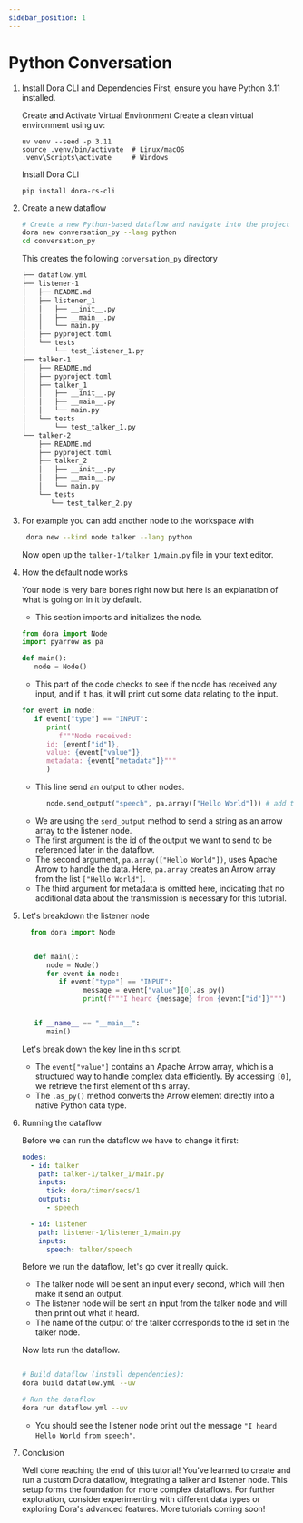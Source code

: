 ```yaml
---
sidebar_position: 1
---
```


# Python Conversation
1. Install Dora CLI and Dependencies
   First, ensure you have Python 3.11 installed.
   
   Create and Activate Virtual Environment
   Create a clean virtual environment using uv:
   ```
   uv venv --seed -p 3.11
   source .venv/bin/activate  # Linux/macOS
   .venv\Scripts\activate     # Windows
   ```
   Install Dora CLI
   ```
   pip install dora-rs-cli
   ```

2. Create a new dataflow

   ```bash
   # Create a new Python-based dataflow and navigate into the project directory
   dora new conversation_py --lang python
   cd conversation_py
   ```

   This creates the following `conversation_py` directory

   ```bash
   ├── dataflow.yml
   ├── listener-1
   │   ├── README.md
   │   ├── listener_1
   │   │   ├── __init__.py
   │   │   ├── __main__.py
   │   │   └── main.py
   │   ├── pyproject.toml
   │   └── tests
   │       └── test_listener_1.py
   ├── talker-1
   │   ├── README.md
   │   ├── pyproject.toml
   │   ├── talker_1
   │   │   ├── __init__.py
   │   │   ├── __main__.py
   │   │   └── main.py
   │   └── tests
   │       └── test_talker_1.py
   └── talker-2
       ├── README.md
       ├── pyproject.toml
       ├── talker_2
       │   ├── __init__.py
       │   ├── __main__.py
       │   └── main.py
       └── tests
          └── test_talker_2.py
   ```

3. For example you can add another node to the workspace with

   ```bash
    dora new --kind node talker --lang python
   ```

   Now open up the `talker-1/talker_1/main.py` file in your text editor.

4. How the default node works

   Your node is very bare bones right now but here is an explanation of what is going on in it by default.

   - This section imports and initializes the node.

   ```python
   from dora import Node
   import pyarrow as pa

   def main():
      node = Node()
   ```

   - This part of the code checks to see if the node has received any input, and if it has, it will print out some data relating to the input.

   ```python
   for event in node:
      if event["type"] == "INPUT":
         print(
            f"""Node received:
         id: {event["id"]},
         value: {event["value"]},
         metadata: {event["metadata"]}"""
         )
   ```

   - This line send an output to other nodes.

   ```python
         node.send_output("speech", pa.array(["Hello World"])) # add this line
   ```

   - We are using the `send_output` method to send a string as an arrow array to the listener node.
   - The first argument is the id of the output we want to send to be referenced later in the dataflow.
   - The second argument, `pa.array(["Hello World"])`, uses Apache Arrow to handle the data. Here, `pa.array` creates an Arrow array from the list `["Hello World"]`.
   - The third argument for metadata is omitted here, indicating that no additional data about the transmission is necessary for this tutorial.

5. Let's breakdown the listener node

   ```python
     from dora import Node


      def main():
         node = Node()
         for event in node:
            if event["type"] == "INPUT":
                  message = event["value"][0].as_py()
                  print(f"""I heard {message} from {event["id"]}""")


      if __name__ == "__main__":
         main()
   ```

   Let's break down the key line in this script.

   - The `event["value"]` contains an Apache Arrow array, which is a structured way to handle complex data efficiently. By accessing `[0]`, we retrieve the first element of this array.
   - The `.as_py()` method converts the Arrow element directly into a native Python data type.

6. Running the dataflow

   Before we can run the dataflow we have to change it first:

   ```yaml
   nodes:
     - id: talker
       path: talker-1/talker_1/main.py
       inputs:
         tick: dora/timer/secs/1
       outputs:
         - speech

     - id: listener
       path: listener-1/listener_1/main.py
       inputs:
         speech: talker/speech
   ```

   Before we run the dataflow, let's go over it really quick.

   - The talker node will be sent an input every second, which will then make it send an output.
   - The listener node will be sent an input from the talker node and will then print out what it heard.
   - The name of the output of the talker corresponds to the id set in the talker node.

   Now lets run the dataflow.

   ```bash

   # Build dataflow (install dependencies):
   dora build dataflow.yml --uv

   # Run the dataflow
   dora run dataflow.yml --uv
   ```

   - You should see the listener node print out the message `"I heard Hello World from speech"`.

7. Conclusion

   Well done reaching the end of this tutorial! You've learned to create and run a custom Dora dataflow, integrating a talker and listener node. This setup forms the foundation for more complex dataflows. For further exploration, consider experimenting with different data types or exploring Dora's advanced features. More tutorials coming soon!
